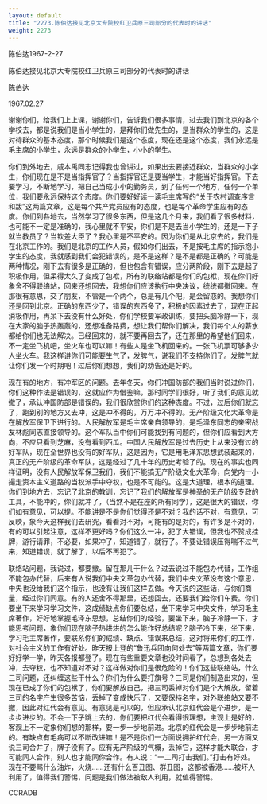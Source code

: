 ```yaml
---
layout: default
title: "2273.陈伯达接见北京大专院校红卫兵原三司部分的代表时的讲话"
weight: 2273
---
```


陈伯达1967-2-27

陈伯达接见北京大专院校红卫兵原三司部分的代表时的讲话

陈伯达

1967.02.27

谢谢你们，给我们上上课，谢谢你们，告诉我们很多事情，过去我们到北京的各个学校去，都是说我们是当小学生的，是拜你们做先生的，是当群众的学生的，这是对待群众的基本态度，那个时候我们是这个态度，现在还是这个态度，我们永远是毛主席的小学生，永远是群众的小学生，小小的学生。

你们到外地去，戚本禹同志记得我也曾讲过，如果出去要接近群众，当群众的小学生，你们现在是不是当指挥官了？当指挥官还是要当学生，才能当好指挥官。下去要学习，不断地学习，把自己当成小小的勤务员，到了任何一个地方，任何一个单位，我们要永远保持这个态度。你们要好好读一读毛主席写的“关于农村调查序言和跋”这两篇文章，这是每个共产党员应有的态度，也是每个革命学生应有的态度。你们到各地去，当然学习了很多东西，但是这几个月来，我们看了很多材料，也可能不一定是准确的，我心里就不平安，你们是不是去当小学生的，还是一下子就当教员了？当钦差大臣了？我心里是不平安的。因为你们是从北京去的，我们是在北京工作的。我们是北京的工作人员，假如你们出去，不是按毛主席的指示抱小学生的态度，我就感到我们会犯错误的，是不是这样？是不是都是正确的？可能是两种情况，刚下去有很多是正确的，但也包含有错误，应分两阶段，刚下去是起了积极作用，但呆得太久了变成了包袱，所有的联络站都是你们的包袱，现在你们好象舍不得联络站，回来还想回去，我想你们应该执行中央决议，统统都撤回来。在那很有意思，交了朋友，不管是一个两个，总是有几个吧，是会留恋的。我想你们还是回到北京。正确的东西少了，错误的东西多了，积极的因素过去了，现在正起消极作用，再呆下去没有什么好处，你们学校要军政训练，要把头脑冷静一下，现在大家的脑子热轰轰的，还想准备路费，想让我们帮你们解决，我们每个人的薪水都给你们也无法解决。已经回来的，就不要再回去了，还在那里的希望他们回来，不一定坐飞机吧，坐火车也可以嘛！有些人是坐飞机回来的。一张飞机票可够多少人坐火车。我这样讲你们可能要生气了，发脾气，说我们不支持你们了。发脾气就让你们发一个时期吧！过后你们想想，我们的劝告还是好的。

现在有的地方，有冲军区的问题。去年冬天，你们冲国防部的我们当时说过你们，你们这种作法是错误的，这就应作为借鉴嘛，那时同学们很好，听了我们的意见就撤了，承认冲国防部是错误的，我们很欣赏你们的这种态度。不过，过后你们就忘了，跑到别的地方又去冲，这是冲不得的，万万冲不得的。无产阶级文化大革命是在解放军保卫下进行的。人民解放军是毛主席亲自领导的，是毛泽东同志的亲密战友林彪同志直接领导的。这个军队当中你们可能找到有问题的，但你们应看到大方向，不应只看到芝麻，没有看到西瓜。中国人民解放军是过去历史上从来没有过的好军队，现在全世界也没有的好军队，这是因为，它是用毛泽东思想武装起来的，真正的无产阶级的革命军队，这是经过了几十年的历史考验了的。现在的事实也同样证明，没有人民解放军保卫我们，我们不能搞无产阶级文化大革命，向党内一小撮走资本主义道路的当权派手中夺权，也是不可能的。这是大道理，根本的道理。你们到地方去，忘记了北京的教训，忘记了我们的解放军是神圣的无产阶级专政的工具，不能冲的，你们就冲了，（当然不是在座的所有同学），这是很大的错误，你们如有意见，可以提。不能讲是不是你们觉得还是不对？我的话不对，有意见，可反映，象今天这样我们去研究，看看对不对，可能有的是对的，有许多是不对的，有的可以引起注意，这样不更好吗？你们这么一冲，犯了大错误，但我也不赞成挂牌，游行请罪，不必要，如果冲了，知道错了，就行了。不要让错误压得喘不过气来，知道错误，就了解了，以后不再犯了。

联络站问题，我说过，都要撤。留在那儿干什么？过去说过不能包办代替，工作组不能包办代替，后来有人说我们中央文革包办代替，我们中央文革没有这个意思，中央也没给我们这个指示，也没有让我们这样去做。今天说的这些话，与你们商量，经过你们同意。有的人还舍不得那里，还想回去，还要我们给你们车费。你们要坐下来学习学习文件，这成绩缺点你们要总结，坐下来学习中央文件，学习毛主席著作，好好地掌握毛泽东思想，总结你们的经验，要坐下来，脑子冷静一下，才能思考问题，象你们现在脑子热烘烘的怎么能作好总结呢？脑子冷下来，坐下来，学习毛主席著作，要联系你们的成绩、缺点、错误来总结，这对将来你们的工作，对社会主义的工作有好处。昨天报上登的“鲁迅兵团向何处去”等两篇文章，你们要好好学一学，昨天各报都登了。现在有些重要文章也没时间看了，总想到各处去冲，去夺权，也不知道对不对？这样做对你们是很危险的！你们这些联络站，什么三司问题，还纠缠这些干什么？你们为什么要打旗号？三司是你们制造出来的，但现在已成了你们的包袱了，你们要解放自己，把三司丢掉对你们是个大解放，留着三司的名字产生很多苦恼，丢掉了变成快乐了，又要保持名字，对外联络站又要不撤，因此对红代会有意见。有意见是可以的，但应承认北京红代会是个进步，是一步步进步的。不会一下子跳上去的，你们要把红代会看得很理想，主观上是好的，客观上不一定象你们想的那样，要一步一步地前进。北京的红代会是一步步地前进的。有缺点有毛病可以不断改进嘛！是不是你们一方面说拥护红代会，另一方面又说三司合并了，牌子没有了。应有无产阶级的气概，丢掉它，这样才能大联合，才可能同人合作，别人也才能同你合作。有人说：“一二司打击我们。”打击有好处。现在不要骂什么油炸，火烧……还有什么百丑图、群丑图，这都被香港……被坏人利用了，值得我们警惕，问题是我们做法被敌人利用，就值得警惕。

CCRADB


